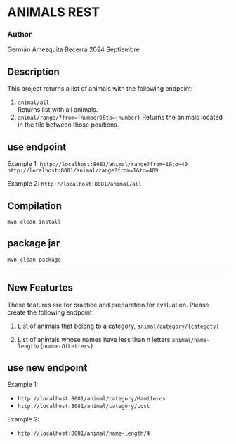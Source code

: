 # ANIMALS REST

### Author
Germán Amézquita Becerra
2024 Septiembre

## Description

This project returns a list of animals with the following endpoint:

1. `animal/all`   
   Returns list with all animals.
2.  `animal/range/?from={number}&to={number}`
   Returns the animals located in the file between those positions.


## use endpoint

Example 1: 
`http://localhost:8081/animal/range?from=1&to=40`
`http://localhost:8081/animal/range?from=1&to=409`

Example 2: 
`http://localhost:8081/animal/all`



## Compilation

```
mvn clean install
```

## package jar
```
mvn clean package
```

---

## New Featurtes

These features are for practice and preparation for evaluation. Please create the following endpoint:

1. List of animals that belong to a category, 
 `animal/category/{categoty}`

2. List of animals whose names have less than n letters
 `animal/name-length/{numberOfLetters}`


## use new endpoint

Example 1: 
- `http://localhost:8081/animal/category/Mamíferos`
- `http://localhost:8081/animal/category/Lost`

Example 2: 
- `http://localhost:8081/animal/name-length/4`
